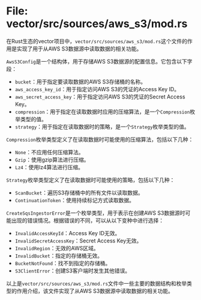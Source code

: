 # File: vector/src/sources/aws_s3/mod.rs

在Rust生态的vector项目中，`vector/src/sources/aws_s3/mod.rs`这个文件的作用是实现了用于从AWS S3数据源中读取数据的相关功能。

`AwsS3Config`是一个结构体，用于存储AWS S3数据源的配置信息。它包含以下字段：

- `bucket`：用于指定要读取数据的AWS S3存储桶的名称。
- `aws_access_key_id`：用于指定访问AWS S3的凭证的Access Key ID。
- `aws_secret_access_key`：用于指定访问AWS S3的凭证的Secret Access Key。
- `compression`：用于指定在读取数据时应用的压缩算法，是一个`Compression`枚举类型的值。
- `strategy`：用于指定在读取数据时的策略，是一个`Strategy`枚举类型的值。

`Compression`枚举类型定义了在读取数据时可能使用的压缩算法，包括以下几种：

- `None`：不应用任何压缩算法。
- `Gzip`：使用gzip算法进行压缩。
- `Lz4`：使用lz4算法进行压缩。

`Strategy`枚举类型定义了在读取数据时可能使用的策略，包括以下几种：

- `ScanBucket`：遍历S3存储桶中的所有文件以读取数据。
- `ContinuationToken`：使用持续标记方式读取数据。

`CreateSqsIngestorError`是一个枚举类型，用于表示在创建AWS S3数据源时可能出现的错误情况。根据错误的不同，可以从以下变种中进行选择：

- `InvalidAccessKeyId`：Access Key ID无效。
- `InvalidSecretAccessKey`：Secret Access Key无效。
- `InvalidRegion`：无效的AWS区域。
- `InvalidBucket`：指定的存储桶无效。
- `BucketNotFound`：找不到指定的存储桶。
- `S3ClientError`：创建S3客户端时发生其他错误。

以上是`vector/src/sources/aws_s3/mod.rs`文件中一些主要的数据结构和枚举类型的作用介绍，该文件实现了从AWS S3数据源中读取数据的相关功能。

